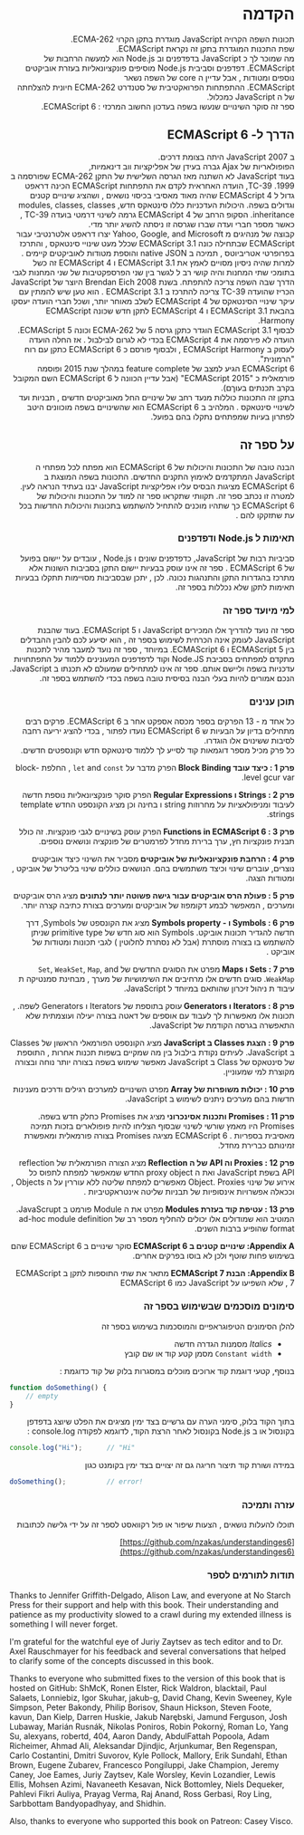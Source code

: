 <div dir="rtl">

# הקדמה

תכונות השפה הקרויה   JavaScript  מוגדרת בתקן הקרוי   ECMA-262.  
שפת התכנות המוגדרת בתקן זה נקראת  ECMAScript. <BR/>
מה שמוכר לך כ  JavaScript  בדפדפנים וב  Node.js הוא למעשה הרחבות  של   ECMAScript. 
דפדפנים וסביבית Node.js מוסיפים פונקציונאליות  בעזרת אוביקטים נוספים ומטודות , אבל עדיין  ה core של השפה נשאר  <BR/>
ECMAScript. 
ההתפתחות הפרואקטיבית של סטנדרט  ECMA-262  חיונית להצלחתה של ה    JavaScript  כמכלול. <BR/>
ספר זה סוקר השינויים שנעשו בשפה  בעדכון החשוב המרכזי  : ECMAScript 6. 


## הדרך ל-  ECMAScript 6

ב 2007  JavaScript  היתה בצומת דרכים.   
הפופולאריות של  Ajax גברה  בעידן של אפליקציות ווב דינאמיות,   
בעוד   JavaScript לא השתנה מאז הגרסה השלישית   של התקן  ECMA-262  שפורסמה ב  1999.
TC-39, הועדה האחראית לקדם את התפתחות      ECMAScript  הכינה דראפט  גדול ל      ECMAScript 4  שהיה מאוד מאסיבי בכיסוי נושאים , 
ושהציג שינויים קטנים וגדולים בשפה. 
היכולות העדכניות כללו  סינטאקס חדש,   modules, classes,  classes inheritance. 
הסקופ הרחב של    ECMAScript 4  גרמה לשינוי דרמטי בועדה   TC-39 ,  כאשר מספר חברי ועדה שברו  שגרסה זו ניסתה להשיג יותר מדי.  
קבוצה של מנהיגים  מ    Yahoo, Google, and Microsoft  יצרו  דראפט אלטרנטיבי  עבור    ECMAScript  שבתחילה כונה   ECMAScript 3.1 שכלל  מעט שינויי סינטאקס , והתרכז בפרופרטי אטריביוטס  , תמיכה ב    native JSON  והוספת מטודות לאוביקטים קיימים .
למרות שהיה ניסיון מסויים לאמץ  את   ECMAScript 3.1    ו   ECMAScript 4  זה כשל בתומכי שתי המחנות  והיה קושי רב ל לגשר בין  שני הפרספקטיבות של שני המחנות לגבי הדרך שבה השפה צריכה להתפתח. 
בשנת 2008   Brendan Eich  היוצר של JavaScript  הכריז  שהועדה   TC-39   צריכה להתרכז ב   ECMAScript 3.1 . 
הוא טען שיש להמתין עם עיקר שינויי הסינטאקס   של  ECMAScript 4  לשלב מאוחר יותר,   ושכל חברי הועדה יעסקו  בהבאת   ECMAScript 3.1  ו ECMAScript 4  לתקן חדש   שכונה ECMAScript Harmony.  
לבסוף  ECMAScript 3.1  הוגדר כתקן גרסה 5   של    ECMA-262  וכונה ECMAScript 5. הועדה  לא פירסמה את ECMAScript 4 בכדי לא לגרום לבילבול . 
אז החלה הועדה לעסוק   ב   ECMAScript Harmony , ולבסוף פורסם כ   ECMAScript 6  כתקן עם רוח  "הרמונית".  
ECMAScript 6  הגיע למצב של     feature complete  במהלך שנת 2015  ופוסמה פורמאלית כ   "ECMAScript 2015" (אבל עדיין הכוונה ל   ECMAScript 6 השם המקובל בקרב תכנתים בעוךם).  
בתקן זה התכונות  כוללות  מנעד רחב של שינויים  החל מאוביקטים חדשים   , תבניות  ועד לשינויי סינטאקס . 
המלהיב ב  ECMAScript 6   הוא שהשינויים  בשפה מוכוונים היטב  לפתרון בעיות שמפתחים נתקלו בהם בפועל.

 
## על ספר זה 
הבנה טובה  של התכונות והיכולות של   ECMAScript 6   הוא מפתח לכל מפתחי ה  JavaScript המתקדמים לאימוץ התקנים החדשים. 
התכונות בשפה המוצגת ב    ECMAScript 6  מציגות הבסיס  עליו אפליקציות   JavaScript   יבנו בעתיד הנראה לעין. 
 למטרה זו נכתב ספר זה.  תקוותי שתקראו ספר זה למוד על התכונות והיכולות  של  ECMAScript 6  כך שתהיו מוכנים  להתחיל להשתמש בתכונות והיכולות החדשות בכל עת שתזקקו להם . 

 
### תאימות ל  Node.js ודפדפנים 
סביביות רבות של   JavaScript,  כדפדפנים שונים  ו  Node.js , עובדים על יישום בפועל  של   ECMAScript 6 . 
ספר זה אינו עוסק בבעיות יישום התקן בסביבות השונות  אלא מתרכז בהגדרות התקן  והתנהגות נכונה. 
לכן , יתכן שבסביבות מסויימות תתקלו בבעיות תאימות לתקן שלא נכללות בספר זה. 
 
### למי מיועד ספר זה 

ספר זה נועד להדריך אלו המכירים  JavaScript  ו ECMAScript 5.  בעוד שהבנת JavaScript לעומק אינה הכרחית לשימוש בספר זה ,  הוא יסיעע לכם להבין ההבדלים בין   ECMAScript 5  ו ECMAScript 6. 
במיוחד , ספר זה נועד  למעבר  מהיר לתכנות מתקדם  למפתחים בסביבת   Node.JS וקוד לדפדפנים המעונינים ללמוד על התפתחויות  עדכניות  בשפה וליישם אותם. 
ספר זה אינו למתחילים שמעולם לא תכנתו ב  JavaScript. הנכם אמורים להיות בעלי הבנה בסיסית טובה  בשפה בכדי להשתמש  בספר זה. 
 
 
###  תוכן ענינים 

כל אחד מ - 13 הפרקים בספר מכסה  אספקט אחר  ב   ECMAScript 6.  פרקים רבים מתחילים בדיון על  הבעיות ש  ECMAScript 6 נועדו לפתור ,   בכדי להציג יריעה רחבה לסיבות  ששינוים אלו הוגדרו.   
כל פרק מכיל מספר דוגמאות קוד לסייע לך ללמוד סינטאקס חדש וקונספטים חדשים. 


<B>פרק  1 : כיצד עובד Block Binding </B>  הפרק מדבר על    `let` and `const` , החלפת block-level gcur  var. 

<B> פרק 2 : Strings ו Regular Expressions </B> הפרק סוקר פונקציונאליות נוספת חדשה לעיבוד ומניפולאציות על מחרוזות string ו בחינה  וכן מציג הקונספט החדש  template strings. 

 
<B> פרק 3 : Functions in ECMAScript 6 </B>  הפרק עוסק בשינויים לגבי פונקציות.   זה כולל  תבנית פונקציות חץ,  ערך ברירת מחדל לפרמטרים של פונקציה  ונושאים נוספים. 
  
<B>   פרק 4 :  הרחבת פונקציונאליות של אוביקטים   </B>  מסביר את השינוי כיצד אוביקטים נוצרים, עוברים שינוי וכיצד משתמשים בהם.  הנושאים כוללים שינוי בליטרל של אוביקט , ומטודות הצגה. 

<B>  פרק 5 : פעולת הרס אוביקטים  עבור גישה פשוטה יותר לנתונים </B>  מציג הרס אוביקטים ומערכים , המאפשר לבמע דקומפוז  של אוביקטים ומערכים בצורת כתיבה קצרה יותר. 

<B>  פרק 6 :  Symbols ו - Symbols property  </B>  מציג את הקונספט של Symbols, דרך חדשה להגדיר תכונות אוביקט. Symbols הוא סוג חדש של  primitive type שניתן להשתמש בו  בצורה מוסתרת (אבל לא נסתרת לחלוטין )  לגבי תכונות   ומטודות  של  אוביקט . 

<B>  פרק 7 : Sets ו Maps   </B>  מפרט את הסוגים החדשים  של   `Set`, `WeakSet`, `Map`, and `WeakMap`.  סוגים חדשים אלו מרחיבים את השימושיות של מערך  , מבחינת סמנטיקה ת עיבוד ת ניהול זיכרון שהותאם במיוחד ל  JavaScript. 
 
<B>  פרק 8 : Iterators ו Generators  </B>  עוסק בתוספת של   Iterators ו Generators  לשפה. , תכונות אלו מאפשרות לך לעבוד עם אוספים של דאטה  בצורה יעילה ועוצמתית  שלא התאפשרה בגרסה הקודמת של  JavaScript. 

<B> פרק 9 : הצגת   Classes ב JavaScript  </B>  מציג  הקונספט הפורמאלי הראשון  של  Classes ב JavaScript. לעיתים נקודת בילבול בין מה שמקיים בשפות  תכנות אחרות , התוספת של סינטאקס  של  Class ב JavaScript מאפשר שימוש בשפה בצורה יותר  נוחה ובצורה  מקוצרת  למי שמעוניין. 
 
<B> פרק 10 : יכולות משופרות של Array  </B>  מפרט השינויים  למערכים  רגילים ודרכים מענינות חדשות בהם מערכים  ניתנים לשימוש ב JavaScript.  

<B>  פרק 11 : Promises ותכנות אסינכרוני </B>  מציג את Promises כחלק חדש בשפה.   Promises היו מאמץ שורשי  לשינוי שבסוף הצליחו להיות פופולארים בזכות תמיכה מאסיבית בספריות .    ECMAScript 6  מציגה Promises בצורה פורמאלית ומאפשרת זמינותם כברירת מחדל. 

<B>  פרק 12 :  Proxies וה  API  של ה Reflection </B>  מציג הצורה הפורמאלית של  reflection API בשפת JavaScript ואת ה proxy object החדש שמאפשר למפתח  לתפוס כל אירוע  של שינוי Object. Proxies מאפשרים למפתח שליטה ללא עוררין על  ה Objects , וככאלה אפשרויות אינסופיות של תבניות שליטה אינטראקטיביות . 

<B>  פרק 13 : עטיפת קוד בעזרת Modules </B> מפרט את ה Module פורמט  ב JavaScrupt.  המוטיב הוא שמודולים אלו יכולים להחליף מספר רב של ad-hoc module definition format שהופיע ברבות השנים. 
 
<B> Appendix A:  שינויים קטנים ב  ECMAScript 6 </B>  סוקר שינויים ב  ECMAScript 6   שהם בשימוש פחות שוטף ולכן לא בוסו בפרקים אחרים. 

<B> Appendix B:  הבנת  ECMAScript 7  </B>  מתאר את שתי התוספות לתקן ב  ECMAScript 7 , שלא השפיעו על JavaScript כמו ECMAScript 6  




</div>



<div dir="rtl">

### סימונים מוסכמים שבשימוש בספר זה 

להלן הסימונים הטיפוגראפיים  והמוסכמות בשימוש בספר זה 

* *Italics* מסמנות הגדרה חדשה 
* `Constant width` מסמן קטע קוד או שם קובץ

בנוסף, קטעי דוגמת קוד ארוכים מוכלים במסגרות  בלוק של קוד כדוגמת :
</div>

<div dir="ltr">

```js
function doSomething() {
    // empty
}
```
</div>
<div dir="rtl">
בתוך הקוד בלוק, סימני הערה  עם גרשיים בצד ימין מציגים את הפלט שיוצג בדפדפן  בקונסול או ב Node.js בקונסול  לאחר הרצת הקוד, לדוגמא  לפקודה console.log : 

</div>

<div dir="ltr">

```js
console.log("Hi");      // "Hi"
```
</div>

<div dir="rtl">

במידה ושורת קוד תיצור חריגה גם  זה יצויים בצד ימין בקומנט כגון 

</div>

<div dir="ltr">


```js
doSomething();          // error!
```
</div>

<div dir="rtl">

### עזרה ותמיכה 

תוכלו להעלות נושאים , הצעות שיפור או  פול רקוואסט  לספר זה על ידי  גלישה לכתובות 

[https://github.com/nzakas/understandinges6](https://github.com/nzakas/understandinges6)


</div>


<div dir="rtl">

###  תודות לתורמים לספר 

</div>



Thanks to Jennifer Griffith-Delgado, Alison Law, and everyone at No Starch Press for their support and help with this book. Their understanding and patience as my productivity slowed to a crawl during my extended illness is something I will never forget.

I'm grateful for the watchful eye of Juriy Zaytsev as tech editor and to Dr. Axel Rauschmayer for his feedback and several conversations that helped to clarify some of the concepts discussed in this book.

Thanks to everyone who submitted fixes to the version of this book that is hosted on GitHub: ShMcK, Ronen Elster, Rick Waldron, blacktail, Paul Salaets, Lonniebiz, Igor Skuhar, jakub-g, David Chang, Kevin Sweeney, Kyle Simpson, Peter Bakondy, Philip Borisov, Shaun Hickson, Steven Foote, kavun, Dan Kielp, Darren Huskie, Jakub Narębski, Jamund Ferguson, Josh Lubaway, Marián Rusnák, Nikolas Poniros, Robin Pokorný, Roman Lo, Yang Su, alexyans, robertd, 404, Aaron Dandy, AbdulFattah Popoola, Adam Richeimer, Ahmad Ali, Aleksandar Djindjic, Arjunkumar, Ben Regenspan, Carlo Costantini, Dmitri Suvorov, Kyle Pollock, Mallory, Erik Sundahl, Ethan Brown, Eugene Zubarev, Francesco Pongiluppi, Jake Champion, Jeremy Caney, Joe Eames, Juriy Zaytsev, Kale Worsley, Kevin Lozandier, Lewis Ellis, Mohsen Azimi, Navaneeth Kesavan, Nick Bottomley, Niels Dequeker, Pahlevi Fikri Auliya, Prayag Verma, Raj Anand, Ross Gerbasi, Roy Ling, Sarbbottam Bandyopadhyay, and Shidhin.

Also, thanks to everyone who supported this book on Patreon: Casey Visco.




